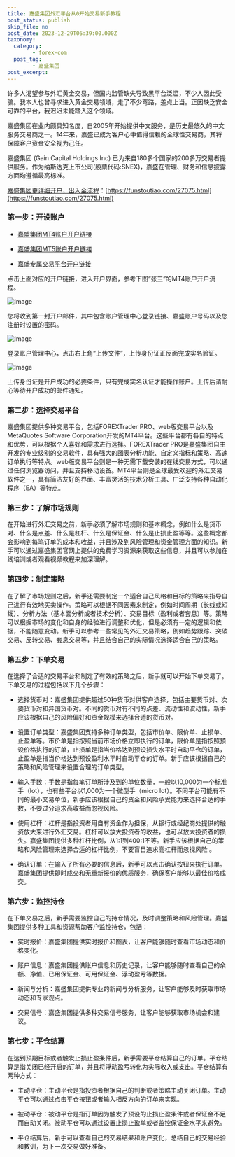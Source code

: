 ```yaml
---
title: 嘉盛集团外汇平台从0开始交易新手教程
post_status: publish
skip_file: no
post_date: 2023-12-29T06:39:00.000Z
taxonomy:
  category:
        - forex-com
  post_tag:
        - 嘉盛集团
post_excerpt: 
---
```

许多人渴望参与外汇黄金交易，但国内监管缺失导致黑平台泛滥，不少人因此受骗。我本人也曾寻求进入黄金交易领域，走了不少弯路，差点上当。正因缺乏安全可靠的平台，我迟迟未能踏入这个领域。

嘉盛集团在业内颇具知名度，自2005年开始提供中文服务，是历史最悠久的中文服务交易商之一。14年来，嘉盛已成为客户心中值得信赖的全球性交易商，其将保障客户资金安全视为己任。

嘉盛集团 (Gain Capital Holdings Inc) 已为来自180多个国家的200多万交易者提供服务。作为纳斯达克上市公司(股票代码:SNEX)，嘉盛在管理、财务和信息披露方面均遵循最高标准。

[嘉盛集团更详细开户，出入金流程](https://funstoutiao.com/27075.html)：[https://funstoutiao.com/27075.html](https://funstoutiao.com/27075.html)

### 第一步：开设账户

* [嘉盛集团MT4账户开户链接](https://s.ssgg.net/jsmt4)

* [嘉盛集团MT5账户开户链接](https://s.ssgg.net/jsmt5)

* [嘉盛专属交易平台开户链接](https://s.ssgg.net/js)

点击上面对应的开户链接，进入开户界面，参考下图“张三”的MT4账户开户流程。

![Image](https://prod-files-secure.s3.us-west-2.amazonaws.com/39ed1227-6d7d-4570-be36-9ccd4a2c4241/7a167aea-686b-400d-af59-4e18eb607a40/640.png?X-Amz-Algorithm=AWS4-HMAC-SHA256&X-Amz-Content-Sha256=UNSIGNED-PAYLOAD&X-Amz-Credential=ASIAZI2LB466UZHM7PPT%2F20250418%2Fus-west-2%2Fs3%2Faws4_request&X-Amz-Date=20250418T101309Z&X-Amz-Expires=3600&X-Amz-Security-Token=IQoJb3JpZ2luX2VjEOn%2F%2F%2F%2F%2F%2F%2F%2F%2F%2FwEaCXVzLXdlc3QtMiJIMEYCIQCxG7uuYD1B3BFWCD1yi0QT2FJOND%2FR927J0jrRURcfbwIhAKx3eqc6dnG%2FiEHdZnPcCaw8LrnxAa%2BHOJtM9spLGuzvKv8DCHIQABoMNjM3NDIzMTgzODA1IgyY1TE6iWMxPQMr62Yq3AP1Ub2rqnfce5NW0Wk6WPgH36RJqTSntRGojSZOhNP%2FooLzfxK4Ap93eyBls9MZj6k7yu4eysJ%2F%2FmL%2F%2BA9lcI63czBPeUx0jQEDKnPUXiIelALjBY863eSrgwfdyZ4aaTRQhON9YLGK86Pj6ELhAdrsQrWN1cZkEztwzOtGLCKOfc86x30%2F%2Fvj6uRSwe%2FHRhTKgNS8zB7mJ8iHmyChMBctv4n5CKstk9YATalw0k2fD4qW2xbnY4DZL%2BdT4ApA7H57I8nUKJPZdIoZAdNumMamCRapC4sCfr33c%2F22K018pZTXZbKjkQHBOt6TQmXc4ABft%2B5PmUd2dDJ8GuDKBCNtURJec4Ba9YxzXq%2BTDKFCIWrDEzRaqwpyJRO9lrMYjhTHjTmDJGlKnx8K4%2FBHtpEYPudhegTKH5pnf53xHJbhqiPoE2ipxlGtSwA%2FUnhQddWA1tFBgRiVEKBTOF%2BccOPqjXnaollbbSifIXz%2FIPKUx5uiHZEJzTCH0z8p0%2BnnOR%2F3lALUeeEix%2BAeAUmOMkLI2PY%2FfvhAm44j5cXAYL%2FcX3YF%2FuHK27YTJabcYl0f%2BnviCXc4R1zfOF%2FHZuhoyHdZXSp8EhfzpgbwrXwjfbdLvMavzlVWaeX7lKUiO%2BTDCqojABjqkAdsFfT8X9oxK4CXevzjVOUS90SUHr7pYPbE8c65QjT5IVMmLKB8KjL%2BCbMQ04zgOJUdDRdKY1XQ2FT8r%2FWNMQ0oDcGzajBLhrbuEUrPCbSluLK9U528CK5oColoSBdIv9GE6vVY1qoLX85terXAxsWuvomyv4IE7Ivxon4313MJdA%2FVROhnD9zRqIAvA%2BxK97LHfEt0LxyiHkPQ3r30QnFL51C3j&X-Amz-Signature=d8ebef3b0ee6ef352665f550205dfe1bdd281655748ee4a0e721e0438a91811e&X-Amz-SignedHeaders=host&x-id=GetObject)

您将收到第一封开户邮件，其中包含账户管理中心登录链接、嘉盛账户号码以及您注册时设置的密码。

![Image](https://prod-files-secure.s3.us-west-2.amazonaws.com/39ed1227-6d7d-4570-be36-9ccd4a2c4241/eaa1c6b3-2877-4284-a0e1-530e222c27fb/image.png?X-Amz-Algorithm=AWS4-HMAC-SHA256&X-Amz-Content-Sha256=UNSIGNED-PAYLOAD&X-Amz-Credential=ASIAZI2LB466UZHM7PPT%2F20250418%2Fus-west-2%2Fs3%2Faws4_request&X-Amz-Date=20250418T101309Z&X-Amz-Expires=3600&X-Amz-Security-Token=IQoJb3JpZ2luX2VjEOn%2F%2F%2F%2F%2F%2F%2F%2F%2F%2FwEaCXVzLXdlc3QtMiJIMEYCIQCxG7uuYD1B3BFWCD1yi0QT2FJOND%2FR927J0jrRURcfbwIhAKx3eqc6dnG%2FiEHdZnPcCaw8LrnxAa%2BHOJtM9spLGuzvKv8DCHIQABoMNjM3NDIzMTgzODA1IgyY1TE6iWMxPQMr62Yq3AP1Ub2rqnfce5NW0Wk6WPgH36RJqTSntRGojSZOhNP%2FooLzfxK4Ap93eyBls9MZj6k7yu4eysJ%2F%2FmL%2F%2BA9lcI63czBPeUx0jQEDKnPUXiIelALjBY863eSrgwfdyZ4aaTRQhON9YLGK86Pj6ELhAdrsQrWN1cZkEztwzOtGLCKOfc86x30%2F%2Fvj6uRSwe%2FHRhTKgNS8zB7mJ8iHmyChMBctv4n5CKstk9YATalw0k2fD4qW2xbnY4DZL%2BdT4ApA7H57I8nUKJPZdIoZAdNumMamCRapC4sCfr33c%2F22K018pZTXZbKjkQHBOt6TQmXc4ABft%2B5PmUd2dDJ8GuDKBCNtURJec4Ba9YxzXq%2BTDKFCIWrDEzRaqwpyJRO9lrMYjhTHjTmDJGlKnx8K4%2FBHtpEYPudhegTKH5pnf53xHJbhqiPoE2ipxlGtSwA%2FUnhQddWA1tFBgRiVEKBTOF%2BccOPqjXnaollbbSifIXz%2FIPKUx5uiHZEJzTCH0z8p0%2BnnOR%2F3lALUeeEix%2BAeAUmOMkLI2PY%2FfvhAm44j5cXAYL%2FcX3YF%2FuHK27YTJabcYl0f%2BnviCXc4R1zfOF%2FHZuhoyHdZXSp8EhfzpgbwrXwjfbdLvMavzlVWaeX7lKUiO%2BTDCqojABjqkAdsFfT8X9oxK4CXevzjVOUS90SUHr7pYPbE8c65QjT5IVMmLKB8KjL%2BCbMQ04zgOJUdDRdKY1XQ2FT8r%2FWNMQ0oDcGzajBLhrbuEUrPCbSluLK9U528CK5oColoSBdIv9GE6vVY1qoLX85terXAxsWuvomyv4IE7Ivxon4313MJdA%2FVROhnD9zRqIAvA%2BxK97LHfEt0LxyiHkPQ3r30QnFL51C3j&X-Amz-Signature=0d731f75f38e2e90bc8af2007cf3c05c52301192f56b9bb38db7ff022127861a&X-Amz-SignedHeaders=host&x-id=GetObject)

登录账户管理中心，点击右上角“上传文件”，上传身份证正反面完成实名验证。

![Image](https://prod-files-secure.s3.us-west-2.amazonaws.com/39ed1227-6d7d-4570-be36-9ccd4a2c4241/54090639-09fc-46b4-a135-e0289f707147/image.png?X-Amz-Algorithm=AWS4-HMAC-SHA256&X-Amz-Content-Sha256=UNSIGNED-PAYLOAD&X-Amz-Credential=ASIAZI2LB466UZHM7PPT%2F20250418%2Fus-west-2%2Fs3%2Faws4_request&X-Amz-Date=20250418T101309Z&X-Amz-Expires=3600&X-Amz-Security-Token=IQoJb3JpZ2luX2VjEOn%2F%2F%2F%2F%2F%2F%2F%2F%2F%2FwEaCXVzLXdlc3QtMiJIMEYCIQCxG7uuYD1B3BFWCD1yi0QT2FJOND%2FR927J0jrRURcfbwIhAKx3eqc6dnG%2FiEHdZnPcCaw8LrnxAa%2BHOJtM9spLGuzvKv8DCHIQABoMNjM3NDIzMTgzODA1IgyY1TE6iWMxPQMr62Yq3AP1Ub2rqnfce5NW0Wk6WPgH36RJqTSntRGojSZOhNP%2FooLzfxK4Ap93eyBls9MZj6k7yu4eysJ%2F%2FmL%2F%2BA9lcI63czBPeUx0jQEDKnPUXiIelALjBY863eSrgwfdyZ4aaTRQhON9YLGK86Pj6ELhAdrsQrWN1cZkEztwzOtGLCKOfc86x30%2F%2Fvj6uRSwe%2FHRhTKgNS8zB7mJ8iHmyChMBctv4n5CKstk9YATalw0k2fD4qW2xbnY4DZL%2BdT4ApA7H57I8nUKJPZdIoZAdNumMamCRapC4sCfr33c%2F22K018pZTXZbKjkQHBOt6TQmXc4ABft%2B5PmUd2dDJ8GuDKBCNtURJec4Ba9YxzXq%2BTDKFCIWrDEzRaqwpyJRO9lrMYjhTHjTmDJGlKnx8K4%2FBHtpEYPudhegTKH5pnf53xHJbhqiPoE2ipxlGtSwA%2FUnhQddWA1tFBgRiVEKBTOF%2BccOPqjXnaollbbSifIXz%2FIPKUx5uiHZEJzTCH0z8p0%2BnnOR%2F3lALUeeEix%2BAeAUmOMkLI2PY%2FfvhAm44j5cXAYL%2FcX3YF%2FuHK27YTJabcYl0f%2BnviCXc4R1zfOF%2FHZuhoyHdZXSp8EhfzpgbwrXwjfbdLvMavzlVWaeX7lKUiO%2BTDCqojABjqkAdsFfT8X9oxK4CXevzjVOUS90SUHr7pYPbE8c65QjT5IVMmLKB8KjL%2BCbMQ04zgOJUdDRdKY1XQ2FT8r%2FWNMQ0oDcGzajBLhrbuEUrPCbSluLK9U528CK5oColoSBdIv9GE6vVY1qoLX85terXAxsWuvomyv4IE7Ivxon4313MJdA%2FVROhnD9zRqIAvA%2BxK97LHfEt0LxyiHkPQ3r30QnFL51C3j&X-Amz-Signature=8ee461b9c4073e0fb94ecdbc4371a8f96f9d8cadab850bf7659b634cca4316e0&X-Amz-SignedHeaders=host&x-id=GetObject)

上传身份证是开户成功的必要条件，只有完成实名认证才能操作账户。上传后请耐心等待开户成功的邮件通知。

### 第二步：选择交易平台

嘉盛集团提供多种交易平台，包括FOREXTrader PRO、web版交易平台以及MetaQuotes Software Corporation开发的MT4平台。这些平台都有各自的特点和优势，可以根据个人喜好和需求进行选择。FOREXTrader PRO是嘉盛集团自主开发的专业级别的交易软件，具有强大的图表分析功能、自定义指标和策略、高速订单执行等特点。web版交易平台则是一种无需下载安装的在线交易方式，可以通过任何浏览器访问，并且支持移动设备。MT4平台则是全球最受欢迎的外汇交易软件之一，具有简洁友好的界面、丰富灵活的技术分析工具、广泛支持各种自动化程序（EA）等特点。

### 第三步：了解市场规则

在开始进行外汇交易之前，新手必须了解市场规则和基本概念，例如什么是货币对、什么是点差、什么是杠杆、什么是保证金、什么是止损止盈等等。这些概念都会影响到每笔订单的成本和收益，并且涉及到风险管理和资金管理方面的知识。新手可以通过嘉盛集团官网上提供的免费学习资源来获取这些信息，并且可以参加在线培训或者观看视频教程来加深理解。

### 第四步：制定策略

在了解了市场规则之后，新手还需要制定一个适合自己风格和目标的策略来指导自己进行有效地买卖操作。策略可以根据不同因素来制定，例如时间周期（长线或短线）、分析方法（基本面分析或者技术分析）、交易目标（盈利或者套息）等。策略可以根据市场的变化和自身的经验进行调整和优化，但是必须有一定的逻辑和依据，不能随意变动。新手可以参考一些常见的外汇交易策略，例如趋势跟踪、突破交易、反转交易、套息交易等，并且结合自己的实际情况选择适合自己的策略。

### 第五步：下单交易

在选择了合适的交易平台和制定了有效的策略之后，新手就可以开始下单交易了。下单交易的过程包括以下几个步骤：

* 选择货币对：嘉盛集团提供超过50种货币对供客户选择，包括主要货币对、次要货币对和异国货币对。不同的货币对有不同的点差、流动性和波动性，新手应该根据自己的风险偏好和资金规模来选择合适的货币对。

* 设置订单类型：嘉盛集团支持多种订单类型，包括市价单、限价单、止损单、止盈单等。市价单是指按照当前市场价格立即执行的订单，限价单是指按照预设价格执行的订单，止损单是指当价格达到预设损失水平时自动平仓的订单，止盈单是指当价格达到预设盈利水平时自动平仓的订单。新手应该根据自己的策略和风险管理来设置合理的订单类型。

* 输入手数：手数是指每笔订单所涉及到的单位数量，一般以10,000为一个标准手（lot），也有些平台以1,000为一个微型手（micro lot）。不同平台可能有不同的最小交易单位，新手应该根据自己的资金和风险承受能力来选择合适的手数，不要过分追求高收益而忽视风险。

* 使用杠杆：杠杆是指投资者用自有资金作为担保，从银行或经纪商处提供的融资放大来进行外汇交易。杠杆可以放大投资者的收益，也可以放大投资者的损失。嘉盛集团提供多种杠杆比例，从1:1到400:1不等。新手应该根据自己的策略和风险管理来选择合适的杠杆比例，不要盲目追求高杠杆而忽视风险 。

* 确认订单：在输入了所有必要的信息后，新手可以点击确认按钮来执行订单。嘉盛集团提供即时成交和无重新报价的优质服务，确保客户能够以最佳价格成交。

### 第六步：监控持仓

在下单交易之后，新手需要监控自己的持仓情况，及时调整策略和风险管理。嘉盛集团提供多种工具和资源帮助客户监控持仓，包括：

* 实时报价：嘉盛集团提供实时报价和图表，让客户能够随时查看市场动态和价格变化。

* 账户信息：嘉盛集团提供账户信息和历史记录，让客户能够随时查看自己的余额、净值、已用保证金、可用保证金、浮动盈亏等数据。

* 新闻与分析：嘉盛集团提供专业的新闻与分析服务，让客户能够及时获取市场动态和专家观点。

* 交易信号：嘉盛集团提供多种交易信号服务，让客户能够获取市场机会和建议。

### 第七步：平仓结算

在达到预期目标或者触发止损止盈条件后，新手需要平仓结算自己的订单。平仓结算是指关闭已经开启的订单，并且将浮动盈亏转化为实际收入或支出。平仓结算有两种方式：

* 主动平仓：主动平仓是指投资者根据自己的判断或者策略主动关闭订单。主动平仓可以通过点击平仓按钮或者输入相反方向的订单来实现。

* 被动平仓：被动平仓是指订单因为触发了预设的止损止盈条件或者保证金不足而自动关闭。被动平仓可以通过设置止损止盈单或者监控保证金水平来避免。

* 平仓结算后，新手可以查看自己的交易结果和账户变化，总结自己的交易经验和教训，为下一次交易做好准备。
